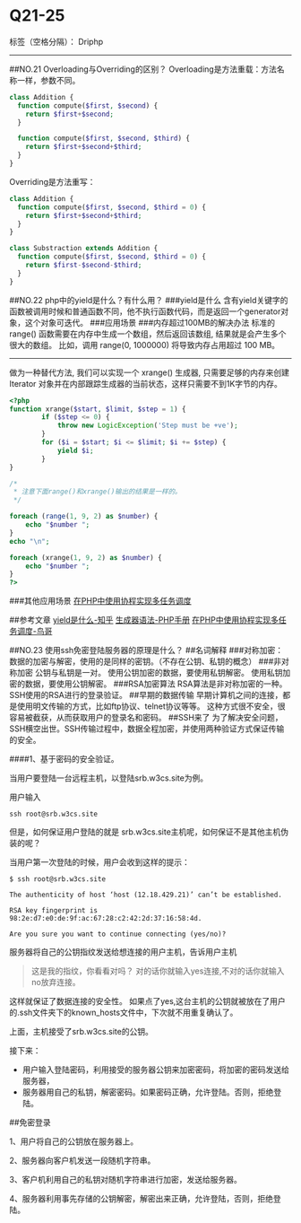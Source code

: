 ﻿# Q21-25

标签（空格分隔）： Driphp

---

##NO.21 Overloading与Overriding的区别？
Overloading是方法重载：方法名称一样，参数不同。
```php
class Addition {
  function compute($first, $second) {
    return $first+$second;
  }

  function compute($first, $second, $third) {
    return $first+$second+$third;
  }
}
```
Overriding是方法重写：
```php
class Addition {
  function compute($first, $second, $third = 0) {
    return $first+$second+$third;
  }
}

class Substraction extends Addition {
  function compute($first, $second, $third = 0) {
    return $first-$second-$third;
  }
}
```
##NO.22 php中的yield是什么？有什么用？
###yield是什么
含有yield关键字的函数被调用时候和普通函数不同，他不执行函数代码，而是返回一个generator对象，这个对象可迭代。
###应用场景
###内存超过100MB的解决办法
标准的 range() 函数需要在内存中生成一个数组，然后返回该数组, 结果就是会产生多个很大的数组。 
比如，调用 range(0, 1000000) 将导致内存占用超过 100 MB。


----------


做为一种替代方法, 我们可以实现一个 xrange() 生成器, 只需要足够的内存来创建 Iterator 对象并在内部跟踪生成器的当前状态，这样只需要不到1K字节的内存。
```php
<?php
function xrange($start, $limit, $step = 1) {
        if ($step <= 0) {
            throw new LogicException('Step must be +ve');
        }
        for ($i = $start; $i <= $limit; $i += $step) {
            yield $i;
        }
}

/* 
 * 注意下面range()和xrange()输出的结果是一样的。
 */

foreach (range(1, 9, 2) as $number) {
    echo "$number ";
}
echo "\n";

foreach (xrange(1, 9, 2) as $number) {
    echo "$number ";
}
?>
```
###其他应用场景
[在PHP中使用协程实现多任务调度][1]

##参考文章
[yield是什么-知乎][2]
[生成器语法-PHP手册][3]
[在PHP中使用协程实现多任务调度-鸟哥][1]

  [1]: http://www.laruence.com/2015/05/28/3038.html
  [2]: https://www.zhihu.com/question/26966414
  [3]: http://php.net/manual/zh/language.generators.syntax.php
  
  
##NO.23 使用ssh免密登陆服务器的原理是什么？
##名词解释
###对称加密：
数据的加密与解密，使用的是同样的密钥。（不存在公钥、私钥的概念）
###非对称加密
公钥与私钥是一对。
使用公钥加密的数据，要使用私钥解密。
使用私钥加密的数据，要使用公钥解密。
###RSA加密算法
RSA算法是非对称加密的一种。SSH使用的RSA进行的登录验证。
##早期的数据传输
早期计算机之间的连接，都是使用明文传输的方式，比如ftp协议、telnet协议等等。
这种方式很不安全，很容易被截获，从而获取用户的登录名和密码。
##SSH来了
为了解决安全问题，SSH横空出世。SSH传输过程中，数据全程加密，并使用两种验证方式保证传输的安全。

####1、基于密码的安全验证。

当用户要登陆一台远程主机，以登陆srb.w3cs.site为例。

用户输入 
```
ssh root@srb.w3cs.site
```
但是，如何保证用户登陆的就是 srb.w3cs.site主机呢，如何保证不是其他主机伪装的呢？

当用户第一次登陆的时候，用户会收到这样的提示：
```
$ ssh root@srb.w3cs.site

The authenticity of host ‘host (12.18.429.21)’ can’t be established.

RSA key fingerprint is 98:2e:d7:e0:de:9f:ac:67:28:c2:42:2d:37:16:58:4d.

Are you sure you want to continue connecting (yes/no)?
```
服务器将自己的公钥指纹发送给想连接的用户主机，告诉用户主机
> 这是我的指纹，你看看对吗？
对的话你就输入yes连接,不对的话你就输入no放弃连接。

这样就保证了数据连接的安全性。
如果点了yes,这台主机的公钥就被放在了用户的.ssh文件夹下的known_hosts文件中，下次就不用重复确认了。

上面，主机接受了srb.w3cs.site的公钥。

接下来：

 - 用户输入登陆密码，利用接受的服务器公钥来加密密码，将加密的密码发送给服务器，
 - 服务器用自己的私钥，解密密码。如果密码正确，允许登陆。否则，拒绝登陆。

##免密登录

1、用户将自己的公钥放在服务器上。

2、服务器向客户机发送一段随机字符串。

3、客户机利用自己的私钥对随机字符串进行加密，发送给服务器。

4、服务器利用事先存储的公钥解密，解密出来正确，允许登陆，否则，拒绝登陆。